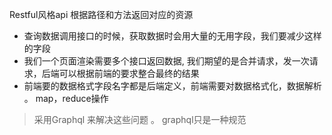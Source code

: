 Restful风格api 根据路径和方法返回对应的资源
- 查询数据调用接口的时候，获取数据时会用大量的无用字段，我们要减少这样的字段
- 我们一个页面渲染需要多个接口返回数据,  我们期望的是合并请求，发一次请求，后端可以根据前端的要求整合最终的结果 
- 前端要的数据格式字段名字都是后端定义，前端需要对数据格式化，数据解析 。 map，reduce操作

> 采用Graphql 来解决这些问题 。 graphql只是一种规范